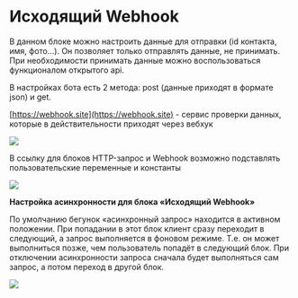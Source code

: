 # Исходящий Webhook

В данном блоке можно настроить данные для отправки (id контакта, имя, фото…). Он позволяет только отправлять данные, не принимать. При необходимости принимать данные можно воспользоваться функционалом открытого api.

В настройках бота есть 2 метода: post (данные приходят в формате json) и get.

[https://webhook.site](https://webhook.site) - сервис проверки данных, которые в действительности приходят через вебхук

![](../../../../.gitbook/assets/Screenshot\_20211115\_014203\_com.huawei.himovie.overseas\_edit\_267535071648238.jpg)

В ссылку для блоков HTTP-запрос и Webhook возможно подставлять пользовательские переменные и константы

![](../../../../.gitbook/assets/5г.png)

**Настройка асинхронности для блока «Исходящий Webhook»**

По умолчанию бегунок «асинхронный запрос» находится в активном положении. При попадании в этот блок клиент сразу переходит в следующий, а запрос выполняется в фоновом режиме. Т.е. он может выполниться позже, чем пользователь попадёт в следующий блок. При отключении асинхронности запроса сначала будет выполняться сам запрос, а потом переход в другой блок.

![](<../../../../.gitbook/assets/12 (1).png>)
